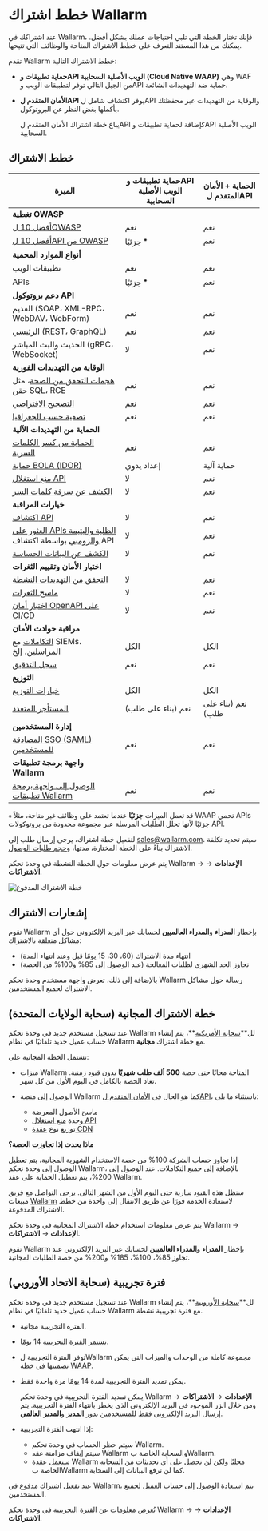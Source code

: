 # خطط اشتراك Wallarm

عند اشتراكك في Wallarm، فإنك تختار الخطة التي تلبي احتياجات عملك بشكل أفضل. يمكنك من هذا المستند التعرف على خطط الاشتراك المتاحة والوظائف التي تتيحها.

تقدم Wallarm خطط الاشتراك التالية:

* **حماية تطبيقات وAPI الويب الأصلية السحابية (Cloud Native WAAP)** وهي WAF من الجيل التالي توفر لتطبيقات الويب وAPI حماية ضد التهديدات الشائعة.
* **الأمان المتقدم لAPI** يوفر اكتشاف شامل لAPI والوقاية من التهديدات عبر محفظتك بأكملها بغض النظر عن البروتوكول.

    يباع خطة اشتراك الأمان المتقدم لAPI كإضافة لحماية تطبيقات وAPI الويب الأصلية السحابية.

## خطط الاشتراك

| الميزة | حماية تطبيقات وAPI الويب الأصلية السحابية | الحماية + الأمان المتقدم لAPI |
| ------- | ----------------- | --------------------- |
| **تغطية OWASP** | | |
| [أفضل 10 لOWASP](https://owasp.org/www-project-top-ten/) | نعم | نعم |
| [أفضل 10 لAPI من OWASP](https://owasp.org/www-project-api-security/) | جزئيًا <sup>⁕</sup> | نعم |
| **أنواع الموارد المحمية** | | |
| تطبيقات الويب | نعم | نعم |
| APIs | جزئيًا <sup>⁕</sup> | نعم |
| **دعم بروتوكول API** | | |
| القديم (SOAP، XML-RPC، WebDAV، WebForm) | نعم | نعم |
| الرئيسي (REST، GraphQL) | نعم | نعم |
| الحديث والبث المباشر (gRPC، WebSocket) | لا | نعم |
| **الوقاية من التهديدات الفورية** | | |
| [هجمات التحقق من الصحة](../about-wallarm/protecting-against-attacks.md#input-validation-attacks)، مثل حقن SQL، RCE | نعم | نعم |
| [التصحيح الافتراضي](../user-guides/rules/vpatch-rule.md) | نعم | نعم |
| [تصفية حسب الجغرافيا](../user-guides/ip-lists/overview.md) | نعم | نعم |
| **الحماية من التهديدات الآلية** | | |
| [الحماية من كسر الكلمات السرية](../admin-en/configuration-guides/protecting-against-bruteforce.md) | نعم | نعم |
| [حماية BOLA (IDOR)](../admin-en/configuration-guides/protecting-against-bola.md) | إعداد يدوي | حماية آلية |
| [منع استغلال API](../api-abuse-prevention/overview.md) | لا | نعم |
| [الكشف عن سرقة كلمات السر](../about-wallarm/credential-stuffing.md) | لا | نعم |
| **خيارات المراقبة** | | |
| [اكتشاف API](../api-discovery/overview.md) | لا | نعم |
| [العثور على APIs الظلية واليتيمة والزومبي](../api-discovery/overview.md#shadow-orphan-and-zombie-apis) بواسطة اكتشاف API | لا | نعم |
| [الكشف عن البيانات الحساسة](../api-discovery/overview.md#sensitive-data-detection) | لا | نعم |
| **اختبار الأمان وتقييم الثغرات** | | |
| [التحقق من التهديدات النشطة](../about-wallarm/detecting-vulnerabilities.md#active-threat-verification) | لا | نعم |
| [ماسح الثغرات](../about-wallarm/detecting-vulnerabilities.md#vulnerability-scanner) | لا | نعم |
| [اختبار أمان OpenAPI على CI/CD](../fast/openapi-security-testing.md) |  لا | نعم |
| **مراقبة حوادث الأمان** | | |
| [التكاملات](../user-guides/settings/integrations/integrations-intro.md) مع SIEMs، المراسلين، إلخ | الكل | الكل |
| [سجل التدقيق](../user-guides/settings/audit-log.md) | نعم | نعم |
| **التوزيع** | | |
| [خيارات التوزيع](../installation/supported-deployment-options.md) | الكل | الكل |
| [المستأجر المتعدد](../installation/multi-tenant/overview.md) | نعم (بناء على طلب) | نعم (بناء على طلب) |
| **إدارة المستخدمين** | | |
| [المصادقة SSO (SAML) للمستخدمين](../admin-en/configuration-guides/sso/intro.md) | نعم | نعم |
| **واجهة برمجة تطبيقات Wallarm** | | |
| [الوصول إلى واجهة برمجة تطبيقات Wallarm](../api/overview.md) | نعم | نعم |

`⁕` قد تعمل الميزات **جزئيًا** عندما تعتمد على وظائف غير متاحة، مثلاً WAAP تحمي APIs جزئيًا لأنها تحلل الطلبات المرسلة عبر مجموعة محدودة من بروتوكولات API.

لتفعيل خطة اشتراك، يرجى إرسال طلب إلى [sales@wallarm.com](mailto:sales@wallarm.com). سيتم تحديد تكلفة الاشتراك بناءً على الخطة المختارة، مدتها، و[حجم طلبات الوصول](../admin-en/operation/learn-incoming-request-number.md).

يتم عرض معلومات حول الخطة النشطة في وحدة تحكم Wallarm → **الإعدادات** → **الاشتراكات**.

![خطة الاشتراك المدفوع](../images/user-guides/settings/subscriptions/subscriptions.png)

## إشعارات الاشتراك

تقوم Wallarm بإخطار **المدراء** و**المدراء العالميين** لحسابك عبر البريد الإلكتروني حول أي مشاكل متعلقة بالاشتراك:

* انتهاء مدة الاشتراك (60، 30، 15 يومًا قبل وعند انتهاء المدة)
* تجاوز الحد الشهري لطلبات المعالجة (عند الوصول إلى 85% و100% من الحصة)

بالإضافة إلى ذلك، تعرض واجهة مستخدم وحدة تحكم Wallarm رسالة حول مشاكل الاشتراك لجميع المستخدمين.

## خطة الاشتراك المجانية (سحابة الولايات المتحدة)

عند تسجيل مستخدم جديد في وحدة تحكم Wallarm لل**[سحابة الأمريكية](overview.md#cloud)**، يتم إنشاء حساب عميل جديد تلقائيًا في نظام Wallarm مع خطة اشتراك **مجانية**.

تشتمل الخطة المجانية على:

* ميزات Wallarm المتاحة مجانًا حتى حصة **500 ألف طلب شهريًا** بدون قيود زمنية. تعاد الحصة بالكامل في اليوم الأول من كل شهر.
* الوصول إلى منصة Wallarm كما هو الحال في [الأمان المتقدم لAPI](#subscription-plans)، باستثناء ما يلي:

    * ماسح الأصول المعرضة
    * وحدة [منع استغلال API](../api-abuse-prevention/overview.md)
    * توزيع نوع [عقدة CDN](../installation/cdn-node.md)

**ماذا يحدث إذا تجاوزت الحصة؟**

إذا تجاوز حساب الشركة 100% من حصة الاستخدام الشهرية المجانية، يتم تعطيل الوصول إلى وحدة تحكم Wallarm، بالإضافة إلى جميع التكاملات. عند الوصول إلى 200%، يتم تعطيل الحماية على عقد Wallarm.

ستظل هذه القيود سارية حتى اليوم الأول من الشهر التالي. يرجى التواصل مع فريق مبيعات [Wallarm](mailto:sales@wallarm.com) لاستعادة الخدمة فورًا عن طريق الانتقال إلى واحدة من خطط الاشتراك المدفوعة.

يتم عرض معلومات استخدام خطة الاشتراك المجانية في وحدة تحكم Wallarm → **الإعدادات** → **الاشتراكات**.

تقوم Wallarm بإخطار **المدراء** و**المدراء العالميين** لحسابك عبر البريد الإلكتروني عند تجاوز 85%، 100%، 185% و200% من حصة الطلبات المجانية.

## فترة تجريبية (سحابة الاتحاد الأوروبي)

عند تسجيل مستخدم جديد في وحدة تحكم Wallarm لل**[سحابة الأوروبية](overview.md#cloud)**، يتم إنشاء حساب عميل جديد تلقائيًا في نظام Wallarm مع فترة تجريبية نشطة.

* الفترة التجريبية مجانية.
* تستمر الفترة التجريبية 14 يومًا.
* توفر الفترة التجريبية لWallarm مجموعة كاملة من الوحدات والميزات التي يمكن تضمينها في خطة [WAAP](#subscription-plans).
* يمكن تمديد الفترة التجريبية لمدة 14 يومًا مرة واحدة فقط.

    يمكن تمديد الفترة التجريبية في وحدة تحكم Wallarm → **الإعدادات** → **الاشتراكات** ومن خلال الزر الموجود في البريد الإلكتروني الذي يخطر بانتهاء الفترة التجريبية. يتم إرسال البريد الإلكتروني فقط للمستخدمين ب[دور **المدير** و**المدير العالمي**](../user-guides/settings/users.md#user-roles).
* إذا انتهت الفترة التجريبية:

    * سيتم حظر الحساب في وحدة تحكم Wallarm.
    * سيتم إيقاف مزامنة عقد Wallarm والسحابة الخاصة بWallarm.
    * ستعمل عقدة Wallarm محليًا ولكن لن تحصل على أي تحديثات من السحابة الخاصة بWallarm كما لن ترفع البيانات إلى السحابة.
    
عند تفعيل اشتراك مدفوع في Wallarm، يتم استعادة الوصول إلى حساب العميل لجميع المستخدمين.

تُعرض معلومات عن الفترة التجريبية في وحدة تحكم Wallarm → **الإعدادات** → **الاشتراكات**.
